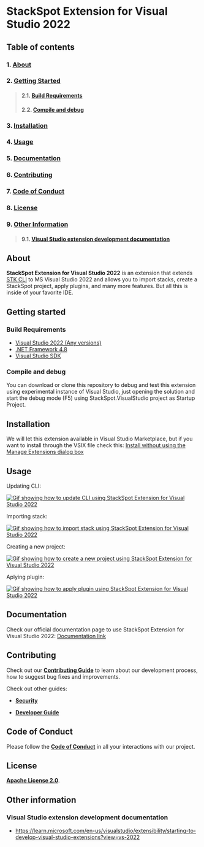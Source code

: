 # StackSpot Extension for Visual Studio 2022

## **Table of contents**

### 1. [**About**](#about)
### 2. [**Getting Started**](#getting-started)
>#### 2.1. [**Build Requirements**](#build-requirements)
>#### 2.2. [**Compile and debug**](#compile-and-debug)
### 3. [**Installation**](#installation)
### 4. [**Usage**](#usage)
### 5. [**Documentation**](#documentation)
### 6. [**Contributing**](#contributing)
### 7. [**Code of Conduct**](#code-of-conduct)
### 8. [**License**](#license)
### 9. [**Other Information**](#other-information)
>#### 9.1. [**Visual Studio extension development documentation**](#visual-studio-extension-development-documentation)

## **About**

**StackSpot Extension for Visual Studio 2022** is an extension that extends [STK CLI](https://docs.stackspot.com/latest/docs/stk-cli/) to MS Visual Studio 2022 and allows you to import stacks, create a StackSpot project, apply plugins, and many more features. But all this is inside of your favorite IDE.

## **Getting started**

### **Build Requirements**

- [Visual Studio 2022 (Any versions)](https://visualstudio.microsoft.com/pt-br/downloads/)
- [.NET Framework 4.8](https://dotnet.microsoft.com/en-us/download/dotnet-framework/net48)
- [Visual Studio SDK](https://learn.microsoft.com/en-us/visualstudio/extensibility/installing-the-visual-studio-sdk?view=vs-2022)

### **Compile and debug**

You can download or clone this repository to debug and test this extension using experimental instance of Visual Studio, just opening the solution and start the debug mode (F5) using StackSpot.VisualStudio project as Startup Project.

## **Installation**

We will let this extension available in Visual Studio Marketplace, but if you want to install through the VSIX file check this:
[Install without using the Manage Extensions dialog box](https://learn.microsoft.com/en-us/visualstudio/ide/finding-and-using-visual-studio-extensions?view=vs-2022#install-without-using-the-manage-extensions-dialog-box)

## **Usage**

Updating CLI:

<a href="https://github.com/stack-spot/stackspot-visualstudio/raw/main/images/UpdatingCLI.gif" target="_blank"><img src="https://github.com/stack-spot/stackspot-visualstudio/blob/main/images/UpdatingCLI.gif" alt="Gif showing how to update CLI using StackSpot Extension for Visual Studio 2022" border="0" /></a>

Importing stack:

<a href="https://github.com/stack-spot/stackspot-visualstudio/raw/main/images/ImportStack.gif" target="_blank"><img src="https://github.com/stack-spot/stackspot-visualstudio/blob/main/images/ImportStack.gif" alt="Gif showing how to import stack using StackSpot Extension for Visual Studio 2022" border="0" /></a>

Creating a new project:

<a href="https://github.com/stack-spot/stackspot-visualstudio/raw/main/images/CreateProject.gif" target="_blank"><img src="https://github.com/stack-spot/stackspot-visualstudio/blob/main/images/CreateProject.gif" alt="Gif showing how to create a new project using StackSpot Extension for Visual Studio 2022" border="0" /></a>

Aplying plugin:

<a href="https://github.com/stack-spot/stackspot-visualstudio/raw/main/images/ApplyPlugin.gif" target="_blank"><img src="https://github.com/stack-spot/stackspot-visualstudio/blob/main/images/ApplyPlugin.gif" alt="Gif showing how to apply plugin using StackSpot Extension for Visual Studio 2022" border="0" /></a>

## **Documentation**

Check our official documentation page to use StackSpot Extension for Visual Studio 2022:
[Documentation link](https://docs.stackspot.com/latest/docs/extensions-for-ide/visualstudio/)

## **Contributing**

Check out our [**Contributing Guide**](https://github.com/stack-spot/stackspot-visualstudio/blob/main/CONTRIBUTING.md) to learn about our development process, how to suggest bug fixes and improvements.

Check out other guides:

- [**Security**](https://github.com/stack-spot/stackspot-visualstudio/blob/main/SECURITY.md)

- [**Developer Guide**](https://github.com/stack-spot/stackspot-visualstudio/blob/main/DEVELOPER_GUIDE.md)

## **Code of Conduct**
Please follow the [**Code of Conduct**](https://github.com/stack-spot/stackspot-visualstudio/blob/main/CODE_OF_CONDUCT.md) in all your interactions with our project.

## **License**
[**Apache License 2.0**](https://github.com/stack-spot/stackspot-visualstudio/blob/main/LICENSE).

## **Other information**

### **Visual Studio extension development documentation**

- https://learn.microsoft.com/en-us/visualstudio/extensibility/starting-to-develop-visual-studio-extensions?view=vs-2022
